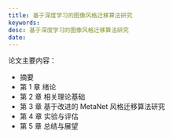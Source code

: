 ```yaml
---
title: 基于深度学习的图像风格迁移算法研究
keywords: 
desc: 基于深度学习的图像风格迁移算法研究
date: 
---
```


论文主要内容：

- 摘要
- 第 1 章 绪论
- 第 2 章 相关理论基础
- 第 3 章 基于改进的 MetaNet 风格迁移算法研究
- 第 4 章 实验与评估
- 第 5 章 总结与展望